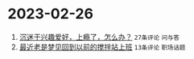 # 2023-02-26

1. [沉迷于兴趣爱好，上瘾了，怎么办？](https://www.v2ex.com/t/919210) `27条评论` `问与答`
1. [最近老是梦见回到以前的搅拌站上班](https://www.v2ex.com/t/919209) `13条评论` `职场话题`
